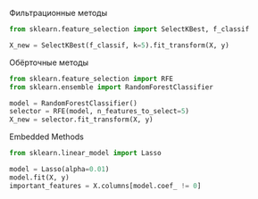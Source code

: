 Фильтрационные методы
``` python
from sklearn.feature_selection import SelectKBest, f_classif

X_new = SelectKBest(f_classif, k=5).fit_transform(X, y) 
```

Обёрточные методы
``` python
from sklearn.feature_selection import RFE
from sklearn.ensemble import RandomForestClassifier

model = RandomForestClassifier()
selector = RFE(model, n_features_to_select=5)
X_new = selector.fit_transform(X, y)
```

Embedded Methods
``` python
from sklearn.linear_model import Lasso

model = Lasso(alpha=0.01)  
model.fit(X, y)
important_features = X.columns[model.coef_ != 0] 
```














